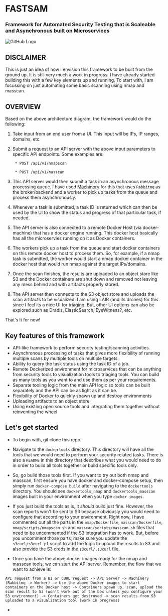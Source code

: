 # FASTSAM
### Framework for Automated Security Testing that is Scaleable and Asynchronous built on Microservices 

![GitHub Logo](/images/Architecture.png)

## DISCLAIMER
This is just an idea of how I envision this framework to be built from the ground up. It is still very much a work in progress. I have already started building this with a few key elements up and running. To start with, I am focussing on just automating some basic scanning using nmap and masscan. 

## OVERVIEW
Based on the above architecture diagram, the framework would do the following:

1. Take input from an end user from a UI. This input will be IPs, IP ranges, domains, etc. 

2. Submit a request to an API server with the above input parameters to specific API endpoints. Some examples are:

		* POST /api/v1/nmapscan

		* POST /api/v1/masscan

3. This API server would then submit a task in an asynchronous message processing queue. I have used [Machinery](https://github.com/RichardKnop/machinery) for this that uses `Rabbitmq` as the broker/backend and a worker to pick up tasks from the queue and process them asynchronously. 

4. Whenever a task is submitted, a task ID is returned which can then be used by the UI to show the status and progress of that particular task, if needed.

5. The API server is also connected to a remote Docker Host (via docker-machine) that has a docker engine running. This docker host basically has all the microservies running on it as Docker containers. 

6. The workers pick up a task from the queue and start docker containers on this remote docker host to process them. So, for example, if a nmap task is submitted, the worker would start a nmap docker container in the docker host that would run nmap against the target IPs/domains.

7. Once the scan finishes, the results are uploaded to an object store like S3 and the Docker containers are shut down and removed not leaving any mess behind and with artifacts properly stored.

8. The API server then connects to the S3 object store and uploads the scan artifacts to be visualized. I am using LAIR (and its drones) for this since I feel its a nice UI for triaging. But, other UI options can also be explored such as Dradis, ElasticSearch, EyeWitness?, etc.    

That's it for now! 

## Key features of this framework
* API-like framework to perform security testing/scanning activities.
* Asynchronous processing of tasks that gives more flexibility of running multiple scans by multiple tools on multiple targets.
* Ability to query the task status using the task ID of a job.
* Remote Dockerized environment for microservices that can be anything from security tools to visualization tools to triaging tools. You can build as many tools as you want to and use them as per your requirements.
* Separate tooling logic from the main API logic so tools can be built separately and the API can be as light as it can be.
* Flexibility of Docker to quickly spawn up and destroy environments
* Uploading artifacts to an object store
* Using existing open source tools and integrating them together without reinventing the wheel

## Let's get started
* To begin with, git clone this repo.

* Navigate to the `dockertools` directory. This directory will have all the tools that we would need to perform your security related tasks. There is also a `README` in this directory that describes what you would need to do in order to build all tools together or build specific tools only.

*  So, go build those tools first. If you want to try out both nmap and masscan, first ensure you have docker and docker-compose setup, then simply run `docker-compose build` after navigating to the `dockertools` directory. You should see `dockertools_nmap` and `dockertools_masscan` images built in your environment when you type `docker images`.

* If you just build the tools as is, it *should* build just fine. However, the scan reports won't be sent to S3 because obviously you would need to configure that according to your environment. Right now, I have commented out all the parts in the `nmap/Dockerfile`, `masscan/Dockerfile`,  `nmap/scripts/nmapscan.sh` and `masscan/scripts/masscan.sh` files that need to be uncommented if the S3 integration has to work. But, before you uncomment those parts, make sure you update the `s3curl/s3curl.pl` script to add the logic to upload the results to S3 and also provide the S3 creds in the `s3curl/.s3curl` file.

* Once you have the above docker images ready for the nmap and masscan tools, we can start the API server. Remember, the flow that we want to achieve is: 

```API request from a UI or CURL request -> API Server -> Machinery (Rabbitmq -> Worker) -> Use the above Docker images to start containers on the Docker host -> Containers spawn up, scan, upload the scan result to S3 (won't work out of the box unless you configure your S3 environment) -> Containers get destroyed -> scan results from S3 uploaded to a visualization tool (work in progress)```

* 




